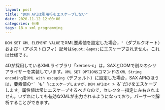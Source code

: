 ```yaml
---
layout: post
title: "DOM APIは引用符をエスケープしない"
date: 2020-11-12 12:00:00
categories: 仕様
tags: 18.x xml programming
---
```


``DOM SET XML ELEMENT VALUE``でXML要素値を設定した場合，``"``（ダブルクオート）および``'``（アポストロフィ）記号は``&quot;`` ``&apos;``にエスケープされません。これは仕様です。

4Dが採用しているXMLライブラリ「xerces-c」は，SAXとDOMで別々のシリアライザーを実装しています。``XML SET OPTIONS``コマンドの``XML String encoding``を``XML with escaping``（デフォルト）に設定した場合，SAX APIのほうは，要素値の``"` ``'``も``&quot;`` ``&apos;``にエスケープしますが，DOM APIは``<`` ``>`` ``&``だけをエスケープします。属性値は常にエスケープするべきなので，セレクター指定に左右されません。いずれにしても有効なXMLが出力されるようになっており，パーサーで解析することができます。
